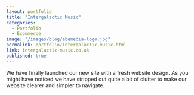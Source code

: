 ```yaml
---
layout: portfolio
title: "Intergalactic Music"
categories: 
  - Portfolio
  - Ecommerce
image: "/images/blog/abemedia-logo.jpg"
permalink: portfolio/intergalactic-music.html
link: intergalactic-music.co.uk
published: true
---
```


We have finally launched our new site with a fresh website design. 
As you might have noticed we have stripped out quite a bit of clutter to make our website clearer and simpler to navigate.
